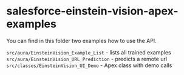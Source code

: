 # salesforce-einstein-vision-apex-examples

You can find in this folder two examples how to use the API.

`src/aura/EinsteinVision_Example_List` - lists all trained examples
`src/aura/EinsteinVision_URL_Prediction` - predicts a remote url
`src/classes/EinsteinVision_UI_Demo` - Apex class with demo calls
